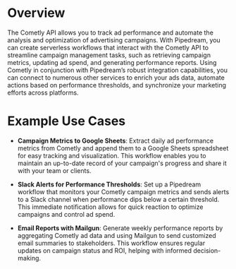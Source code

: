 # Overview

The Cometly API allows you to track ad performance and automate the analysis and optimization of advertising campaigns. With Pipedream, you can create serverless workflows that interact with the Cometly API to streamline campaign management tasks, such as retrieving campaign metrics, updating ad spend, and generating performance reports. Using Cometly in conjunction with Pipedream’s robust integration capabilities, you can connect to numerous other services to enrich your ads data, automate actions based on performance thresholds, and synchronize your marketing efforts across platforms.

# Example Use Cases

- **Campaign Metrics to Google Sheets**: Extract daily ad performance metrics from Cometly and append them to a Google Sheets spreadsheet for easy tracking and visualization. This workflow enables you to maintain an up-to-date record of your campaign's progress and share it with your team or clients.

- **Slack Alerts for Performance Thresholds**: Set up a Pipedream workflow that monitors your Cometly campaign metrics and sends alerts to a Slack channel when performance dips below a certain threshold. This immediate notification allows for quick reaction to optimize campaigns and control ad spend.

- **Email Reports with Mailgun**: Generate weekly performance reports by aggregating Cometly ad data and using Mailgun to send customized email summaries to stakeholders. This workflow ensures regular updates on campaign status and ROI, helping with informed decision-making.
